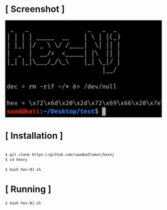 # [ Screenshot ]
![logo](https://github.com/saadma3lomat/hexnj/blob/main/Rt.png)

# [ Installation ]
```

$ git clone https://github.com/saadma3lomat/hexnj
$ cd hexnj

$ bash hex-NJ.sh
```

# [ Running ]

```
$ bash hex-NJ.sh
```
